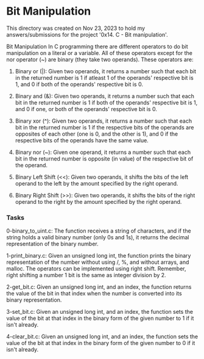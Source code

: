 <h1>Bit Manipulation</h1>
This directory was created on Nov 23, 2023 to hold my answers/submissions for
the project '0x14. C - Bit manipulation'.

Bit Manipulation
In C programming there are different operators to do bit manipulation on a
literal or a variable. All of these operators except for the nor operator (~)
are binary (they take two operands). These operators are:

1. Binary or (|): Given two operands, it returns a number such that each bit in
the returned number is 1 if atleast 1 of the operands' respective bit is 1, and
0 if both of the operands' respective bit is 0.

2. Binary and (&): Given two operands, it returns a number such that each bit in
the returned number is 1 if both of the operands' respective bit is 1, and 0 if
one, or both of the operands' respective bit is 0.

3. Binary xor (^): Given two operands, it returns a number such that each bit in
the returned number is 1 if the respective bits of the operands are opposites
of each other (one is 0, and the other is 1), and 0 if the respective bits of
the operands have the same value.

4. Binary nor (~): Given one operand, it returns a number such that each bit in
the returned number is opposite (in value) of the respective bit of the operand.

5. Binary Left Shift (<<): Given two operands, it shifts the bits of the left
operand to the left by the amount specified by the right operand.

6. Binary Right Shift (>>): Given two operands, it shifts the bits of the right
operand to the right by the amount specified by the right operand.

<h3>Tasks</h3>

0-binary_to_uint.c: The function receives a string of characters, and if the
string holds a valid binary number (only 0s and 1s), it returns the decimal
representation of the binary number.

1-print_binary.c: Given an unsigned long int, the function prints the binary
representation of the number without using /, %, and without arrays, and
malloc. The operators can be implemented using right shift. Remember, right
shifting a number 1 bit is the same as integer division by 2.

2-get_bit.c: Given an unsigned long int, and an index, the function returns the
value of the bit in that index when the number is converted into its binary
representation.

3-set_bit.c: Given an unsigned long int, and an index, the function sets the
value of the bit at that index in the binary form of the given number to 1
if it isn't already.

4-clear_bit.c: Given an unsigned long int, and an index, the function sets the
value of the bit at that index in the binary form of the given number to 0
if it isn't already.